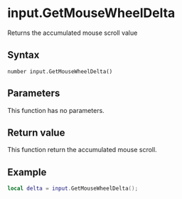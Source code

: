 # input.GetMouseWheelDelta
Returns the accumulated mouse scroll value

## Syntax
```
number input.GetMouseWheelDelta()
```

## Parameters
This function has no parameters.

## Return value
This function return the accumulated mouse scroll.

## Example
```lua
local delta = input.GetMouseWheelDelta();
```
